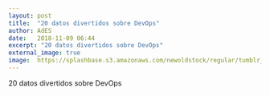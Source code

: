 ```yaml
---
layout: post
title:  "20 datos divertidos sobre DevOps"
author: AdES
date:   2018-11-09 06:44
excerpt: "20 datos divertidos sobre DevOps"
external_image: true
image:  https://splashbase.s3.amazonaws.com/newoldstock/regular/tumblr_nh0aud3xKP1sfie3io1_1280.jpg
---
```

20 datos divertidos sobre DevOps
